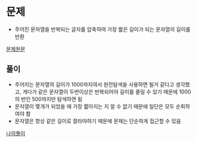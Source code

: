 # 문제
- 주어진 문자열을 반복되는 글자를 압축하여 가장 짧은 길이가 되는 문자열의 길이를 반환

[문제원문](https://programmers.co.kr/learn/courses/30/lessons/60057)

## 풀이
- 주어지는 문자열의 길이가 1000까지여서 완전탐색을 사용하면 될거 같다고 생각했고, 게다가 같은 문자열이 두번이상은 반복되어야 길이를 줄일 수 있기 때문에 1000의 반인 500까지만 탐색하면 됨
- 문자열이 몇개가 되었을 때 가장 짧아지는 지 알 수 없기 때문에 일단은 모두 순회하여야 함
- 문자열은 항상 같은 길이로 잘라야하기 때문에 문제는 단순하게 접근할 수 있음

[나의풀이](https://github.com/pch8388/study-algorithm/blob/f3f78fa91ff3b4207e38f52512ee34f6e95c4290/src/main/java/me/programmers/kakao/ps_60057/StringCompression.java)